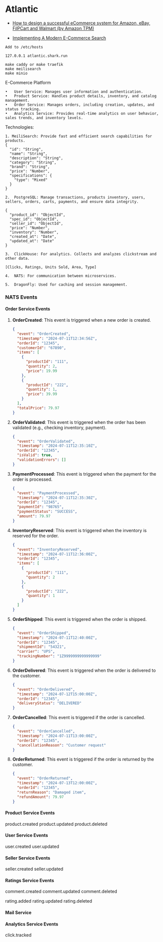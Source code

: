 # Atlantic

* [How to design a successful eCommerce system for Amazon, eBay, FilPCart and Walmart (by Amazon TPM)](https://www.youtube.com/watch?v=E-KW1O3hLSg)

* [Implementing A Modern E-Commerce Search](https://spinscale.de/posts/2020-06-22-implementing-a-modern-ecommerce-search.html)

```code
Add to /etc/hosts

127.0.0.1 atlantic.shark.run
```
```code
make caddy or make traefik
make meilisearch
make minio
```

E-Commerce Platform

	•	User Service: Manages user information and authentication.
	•	Product Service: Handles product details, inventory, and catalog management.
	•	Order Service: Manages orders, including creation, updates, and status tracking.
	•	Analytics Service: Provides real-time analytics on user behavior, sales trends, and inventory levels.

Technologies:

	1. MeiliSearch: Provide fast and efficient search capabilities for products.
    {
      "id": "String",
      "name": "String",
      "description": "String",
      "category": "String",
      "brand": "String",
      "price": "Number",
      "specifications": {
        "type": "Mixed"
      }
    }

	2.	PostgreSQL: Manage transactions, products inventory, users, sellers, orders, carts, payments, and ensure data integrity.

    {
      "product_id": "ObjectId",
      "spec_id": "ObjectId",
      "seller_id": "ObjectId",
      "price": "Number",
      "inventory": "Number",
      "created_at": "Date",
      "updated_at": "Date"
    }

	3.	ClickHouse: For analytics. Collects and analyzes clickstream and other data.
    
    [Clicks, Ratings, Units Sold, Area, Type]

	4.	NATS: For communication between microservices.

	5.  DragonFly: Used for caching and session management.
  
### NATS Events

#### Order Service Events

1. **OrderCreated**: This event is triggered when a new order is created.
   ```json
   {
     "event": "OrderCreated",
     "timestamp": "2024-07-11T12:34:56Z",
     "orderId": "12345",
     "customerId": "67890",
     "items": [
       {
         "productId": "111",
         "quantity": 2,
         "price": 19.99
       },
       {
         "productId": "222",
         "quantity": 1,
         "price": 39.99
       }
     ],
     "totalPrice": 79.97
   }
   ```

2. **OrderValidated**: This event is triggered when the order has been validated (e.g., checking inventory, payment).
   ```json
   {
     "event": "OrderValidated",
     "timestamp": "2024-07-11T12:35:10Z",
     "orderId": "12345",
     "isValid": true,
     "validationErrors": []
   }
   ```

3. **PaymentProcessed**: This event is triggered when the payment for the order is processed.
   ```json
   {
     "event": "PaymentProcessed",
     "timestamp": "2024-07-11T12:35:30Z",
     "orderId": "12345",
     "paymentId": "98765",
     "paymentStatus": "SUCCESS",
     "amount": 79.97
   }
   ```

4. **InventoryReserved**: This event is triggered when the inventory is reserved for the order.
   ```json
   {
     "event": "InventoryReserved",
     "timestamp": "2024-07-11T12:36:00Z",
     "orderId": "12345",
     "items": [
       {
         "productId": "111",
         "quantity": 2
       },
       {
         "productId": "222",
         "quantity": 1
       }
     ]
   }
   ```

5. **OrderShipped**: This event is triggered when the order is shipped.
   ```json
   {
     "event": "OrderShipped",
     "timestamp": "2024-07-11T12:40:00Z",
     "orderId": "12345",
     "shipmentId": "54321",
     "carrier": "UPS",
     "trackingNumber": "1Z9999999999999999"
   }
   ```

6. **OrderDelivered**: This event is triggered when the order is delivered to the customer.
   ```json
   {
     "event": "OrderDelivered",
     "timestamp": "2024-07-12T15:00:00Z",
     "orderId": "12345",
     "deliveryStatus": "DELIVERED"
   }
   ```

7. **OrderCancelled**: This event is triggered if the order is cancelled.
   ```json
   {
     "event": "OrderCancelled",
     "timestamp": "2024-07-11T13:00:00Z",
     "orderId": "12345",
     "cancellationReason": "Customer request"
   }
   ```

8. **OrderReturned**: This event is triggered if the order is returned by the customer.
   ```json
   {
     "event": "OrderReturned",
     "timestamp": "2024-07-13T12:00:00Z",
     "orderId": "12345",
     "returnReason": "Damaged item",
     "refundAmount": 79.97
   }
   ```

#### Product Service Events
  product.created
  product.updated
  product.deleted

#### User Service Events
  user.created
  user.updated

#### Seller Service Events
  seller.created
  seller.updated

#### Ratings Service Events
  comment.created
  comment.updated
  comment.deleted

  rating.added
  rating.updated
  rating.deleted

#### Mail Service

#### Analytics Service Events
  click.tracked
